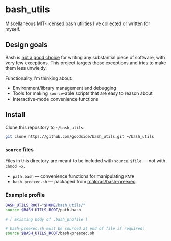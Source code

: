 # bash_utils
Miscellaneous MIT-licensed bash utilities I've collected or written for myself.

## Design goals

Bash is [not a good choice](https://stackoverflow.com/a/11369935) for writing
any substantial piece of software, with very few exceptions. This project
targets those exceptions and tries to make them less unwieldy.

Functionality I'm thinking about:
- Environment/library management and debugging
- Tools for making `source`-able scripts that are easy to reason about
- Interactive-mode convenience functions

## Install

Clone this repository to `~/bash_utils`:

```bash
git clone https://github.com/goodside/bash_utils.git ~/bash_utils
```

### `source` files

Files in this directory are meant to be included with `source $file` — not with `chmod +x`.

- `path.bash` — convenience functions for manipulating `PATH`
- `bash-preexec.sh` — packaged from [rcaloras/bash-preexec](https://github.com/rcaloras/bash-preexec)

### Example profile

```bash
BASH_UTILS_ROOT="$HOME/bash_utils/"
source $BASH_UTILS_ROOT/path.bash

# [ Existing body of .bash_profile ]

# bash-preexec.sh must be sourced at end of file if required:
source $BASH_UTILS_ROOT/bash-preexec.sh
```